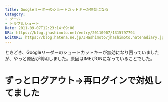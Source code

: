 ```yaml
---
Title: Googleリーダーのショートカットキーが無効になる
Category:
- ツール
- トラブルシュート
Date: 2011-09-07T12:23:14+09:00
URL: https://blog.jhashimoto.net/entry/20110907/1315797794
EditURL: https://blog.hatena.ne.jp/JHashimoto/jhashimoto.hatenadiary.jp/atom/entry/12921228815717257312
---
```



ときどき、Googleリーダーのショートカットキーが無効になり困っていましたが、やっと原因が判明しました。原因はIMEがONになっていることでした。

# ずっとログアウト→再ログインで対処してました
